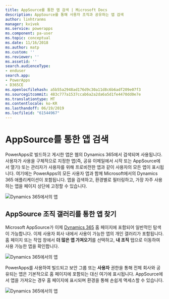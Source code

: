 ```yaml
---
title: AppSource를 통한 앱 검색 | Microsoft Docs
description: AppSource를 통해 사용자 조직과 공유하는 앱 검색
author: linhtranms
manager: kvivek
ms.service: powerapps
ms.component: pa-user
ms.topic: conceptual
ms.date: 11/16/2018
ms.author: matp
ms.custom: ''
ms.reviewer: ''
ms.assetid: ''
search.audienceType:
- enduser
search.app:
- PowerApps
- D365CE
ms.openlocfilehash: a5b55a2948ad176d9c30a11d8c6b6adf209e07f3
ms.sourcegitcommit: 483c777a1537ccab6a2a2da6a5d1fe4470dd0e7e
ms.translationtype: MT
ms.contentlocale: ko-KR
ms.lasthandoff: 06/19/2019
ms.locfileid: "61544967"
---
```

# <a name="discover-apps-via-appsource"></a>AppSource를 통한 앱 검색
PowerApps로 빌드하고 게시한 앱은 웹의 Dynamics 365에서 검색되며 사용됩니다. 사용자가 사용을 구체적으로 지정한 앱(즉, 공유 이메일에서 시작 또는 AppSource에서 열기) 또는 관리자가 사용자를 위해 프로비전한 앱과 같이 사용자의 모든 앱이 표시됩니다. 여기에는 PowerApps의 모든 사용자 앱과 함께 Microsoft에서의 Dynamics 365 애플리케이션이 포함됩니다. 앱을 검색하고, 환경별로 필터링하고, 가장 자주 사용하는 앱을 페이지 상단에 고정할 수 있습니다.

  ![Dynamics 365에서의 앱](./media/app-source/apps-dynamics365.png)

## <a name="find-apps-via-the-appsource-organization-gallery"></a>AppSource 조직 갤러리를 통한 앱 찾기
Microsoft AppSource가 이제 [Dynamics 365](http://home.dynamics.com) 홈 페이지에 포함되어 일반적인 탐색이 가능합니다. 이제 사용자 회사 내에서 사용이 가능한 앱의 개인 갤러리가 포함됩니다. 홈 페이지 또는 작업 창에서 **더 많은 앱 가져오기**를 선택하고, **내 조직** 탭으로 이동하여 사용 가능한 앱을 확인합니다.

![Dynamics 365에서의 앱](./media/app-source/getmoreapps.png)

PowerApps를 사용하여 빌드되고 보안 그룹 또는 **사용자** 권한을 통해 전체 회사와 공유되는 앱은 기본적으로 홈 페이지에 포함되는 대신 여기에 표시됩니다. AppSource에서 앱을 가져오는 경우 홈 페이지에 표시되며 환경을 통해 손쉽게 액세스할 수 있습니다.

  ![Dynamics 365에서의 앱](./media/app-source/appsource.png)
